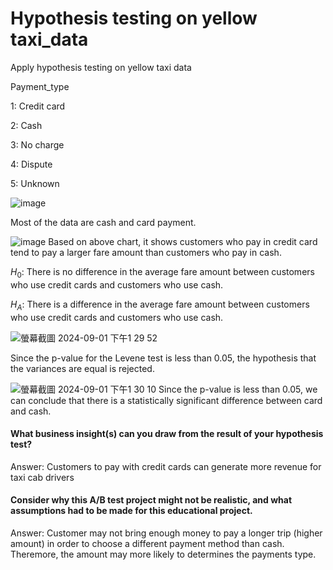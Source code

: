 # Hypothesis testing on yellow taxi_data
Apply hypothesis testing on yellow taxi data

Payment_type

1: Credit card

2: Cash

3: No charge

4: Dispute

5: Unknown

![image](https://github.com/user-attachments/assets/e8d55399-b4f3-48f9-a01e-ddfdf6b175a1)

Most of the data are cash and card payment.

![image](https://github.com/user-attachments/assets/924da849-0d4f-4de4-84a8-2c69b36eba14)
Based on above chart, it shows customers who pay in credit card tend to pay a larger fare amount than customers who pay in cash.

$H_0$: There is no difference in the average fare amount between customers who use credit cards and customers who use cash.

$H_A$: There is a difference in the average fare amount between customers who use credit cards and customers who use cash.

![螢幕截圖 2024-09-01 下午1 29 52](https://github.com/user-attachments/assets/35bdd89f-6047-4c8b-86af-07ab0512d0d0)

Since the p-value for the Levene test is less than 0.05, the hypothesis that the variances are equal is rejected.

![螢幕截圖 2024-09-01 下午1 30 10](https://github.com/user-attachments/assets/93a36a1e-1435-4bbb-bd53-3f9ed89fcf94)
Since the p-value is less than 0.05, we can conclude that there is a statistically significant difference between card and cash.

#### What business insight(s) can you draw from the result of your hypothesis test?

Answer: Customers to pay with credit cards can generate more revenue for taxi cab drivers

#### Consider why this A/B test project might not be realistic, and what assumptions had to be made for this educational project.

Answer: Customer may not bring enough money to pay a longer trip (higher amount) in order to choose a different payment method than cash. Theremore, the amount may more likely to determines the payments type.

